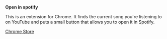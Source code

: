 **Open in spotify**

This is an extension for Chrome. It finds the current song you're listening to on YouTube and puts a small button that allows you to open it in Spotify. 

[Chrome Store](http://mhmd.us/1lFnH)

